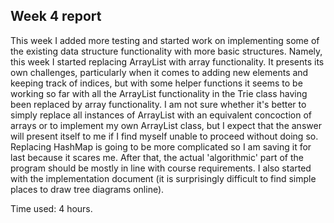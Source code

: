 ## Week 4 report ##

This week I added more testing and started work on implementing some of the existing data structure functionality with more basic structures. Namely,
this week I started replacing ArrayList with array functionality. It presents its own challenges, particularly when it comes to adding new elements and keeping track
of indices, but with some helper functions it seems to be working so far with all the ArrayList functionality in the Trie class having been replaced by array functionality. 
I am not sure whether it's better to simply replace all instances of ArrayList with an equivalent concoction of arrays or to implement my own ArrayList class, but I expect
that the answer will present itself to me if I find myself unable to proceed without doing so. Replacing HashMap is going to be more complicated so I am saving it for
last because it scares me. After that, the actual 'algorithmic' part of the program should be mostly in line with course requirements. I also started with the implementation document (it is surprisingly difficult to find simple places to draw tree diagrams online).


Time used: 4 hours.


